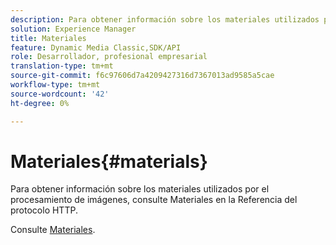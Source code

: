 ```yaml
---
description: Para obtener información sobre los materiales utilizados por el procesamiento de imágenes, consulte Materiales en la Referencia del protocolo HTTP.
solution: Experience Manager
title: Materiales
feature: Dynamic Media Classic,SDK/API
role: Desarrollador, profesional empresarial
translation-type: tm+mt
source-git-commit: f6c97606d7a4209427316d7367013ad9585a5cae
workflow-type: tm+mt
source-wordcount: '42'
ht-degree: 0%

---
```



# Materiales{#materials}

Para obtener información sobre los materiales utilizados por el procesamiento de imágenes, consulte Materiales en la Referencia del protocolo HTTP.

Consulte [Materiales](../../../../../ir-api/http-protocol/image-rendering-api-ref/c-ir-http-protocol-ref/c-ir-http-protocol-syntax-and-features/c-ir-http-materials/c-ir-http-materials.md#concept-45af2ab5694b4cfdadf1211ce3f5ed0f).
